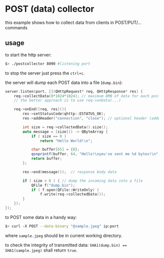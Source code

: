 # POST (data) collector

this example shows how to collect data from clients in POST/PUT/... commands


## usage

to start the http server:
```bash
$> ./postcollector 8090 #listening port
```

to stop the server just press the `ctrl+c`.

the server will dump each POST data into a file (`dump.bin`):
```cpp
server.listen(port, [](QHttpRequest* req, QHttpResponse* res) {
    req->collectData(8*1024*1024); // maximum 8MB of data for each post request
    // the better approach is to use req->onData(...)

    req->onEnd([req, res](){
        res->setStatusCode(qhttp::ESTATUS_OK);
        res->addHeader("connection", "close"); // optional header (added by default)

        int size = req->collectedData().size();
        auto message = [size]() -> QByteArray {
            if ( size == 0 )
                return "Hello World!\n";

            char buffer[65] = {0};
            qsnprintf(buffer, 64, "Hello!\nyou've sent me %d bytes!\n", size);
            return buffer;
        };

        res->end(message());  // response body data

        if ( size > 0 ) { // dump the incoming data into a file
            QFile f("dump.bin");
            if ( f.open(QFile::WriteOnly) )
                f.write(req->collectedData());
        }
    });
});
```

to POST some data in a handy way:
```bash
$> curl -X POST --data-binary "@sample.jpeg" ip:port
```
where `sample.jpeg` should be in current working directory.

to check the integrity of transmitted data:
`SHA1(dump.bin) == SHA1(sample.jpeg)` shall return `true`.

